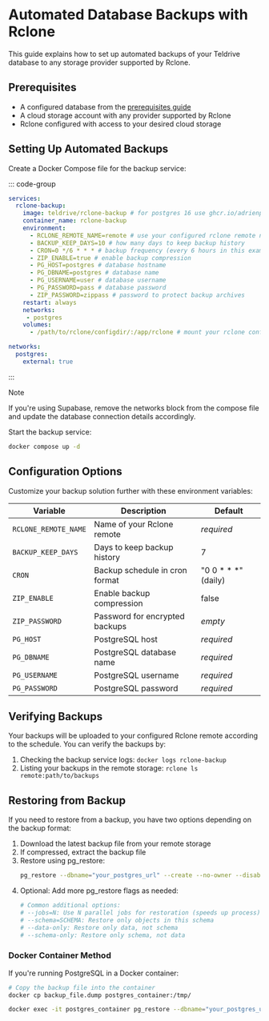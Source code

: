 # Automated Database Backups with Rclone

This guide explains how to set up automated backups of your Teldrive database to any storage provider supported by Rclone.

## Prerequisites

- A configured database from the [prerequisites guide](/docs/getting-started/prerequisites.md)
- A cloud storage account with any provider supported by Rclone
- Rclone configured with access to your desired cloud storage

## Setting Up Automated Backups

Create a Docker Compose file for the backup service:

::: code-group

```yml [docker-compose.yml]
services:
  rclone-backup:
    image: teldrive/rclone-backup # for postgres 16 use ghcr.io/adrienpoupa/rclone-backup
    container_name: rclone-backup
    environment:
      - RCLONE_REMOTE_NAME=remote # use your configured rclone remote name
      - BACKUP_KEEP_DAYS=10 # how many days to keep backup history
      - CRON=0 */6 * * * # backup frequency (every 6 hours in this example)
      - ZIP_ENABLE=true # enable backup compression
      - PG_HOST=postgres # database hostname
      - PG_DBNAME=postgres # database name
      - PG_USERNAME=user # database username
      - PG_PASSWORD=pass # database password
      - ZIP_PASSWORD=zippass # password to protect backup archives
    restart: always
    networks:
     - postgres
    volumes:
      - /path/to/rclone/configdir/:/app/rclone # mount your rclone config directory

networks:
  postgres:                                 
    external: true
```
:::

> [!NOTE]
> If you're using Supabase, remove the networks block from the compose file and update the database connection details accordingly.

Start the backup service:

```sh
docker compose up -d
```

## Configuration Options

Customize your backup solution further with these environment variables:

| Variable | Description | Default |
|----------|-------------|---------|
| `RCLONE_REMOTE_NAME` | Name of your Rclone remote | *required* |
| `BACKUP_KEEP_DAYS` | Days to keep backup history | 7 |
| `CRON` | Backup schedule in cron format | "0 0 * * *" (daily) |
| `ZIP_ENABLE` | Enable backup compression | false |
| `ZIP_PASSWORD` | Password for encrypted backups | *empty* |
| `PG_HOST` | PostgreSQL host | *required* |
| `PG_DBNAME` | PostgreSQL database name | *required* |
| `PG_USERNAME` | PostgreSQL username | *required* |
| `PG_PASSWORD` | PostgreSQL password | *required* |

## Verifying Backups

Your backups will be uploaded to your configured Rclone remote according to the schedule. You can verify the backups by:

1. Checking the backup service logs: `docker logs rclone-backup`
2. Listing your backups in the remote storage: `rclone ls remote:path/to/backups`

## Restoring from Backup

If you need to restore from a backup, you have two options depending on the backup format:


1. Download the latest backup file from your remote storage
2. If compressed, extract the backup file
3. Restore using pg_restore:
   ```bash
   pg_restore --dbname="your_postgres_url" --create --no-owner --disable-triggers backup_file.dump
   ```
4. Optional: Add more pg_restore flags as needed:
   ```bash
   # Common additional options:
   # --jobs=N: Use N parallel jobs for restoration (speeds up process)
   # --schema=SCHEMA: Restore only objects in this schema
   # --data-only: Restore only data, not schema
   # --schema-only: Restore only schema, not data
   ```

### Docker Container Method

If you're running PostgreSQL in a Docker container:

```bash
# Copy the backup file into the container
docker cp backup_file.dump postgres_container:/tmp/

docker exec -it postgres_container pg_restore --dbname="your_postgres_url" --create --no-owner --disable-triggers /tmp/backup_file.dump
```
